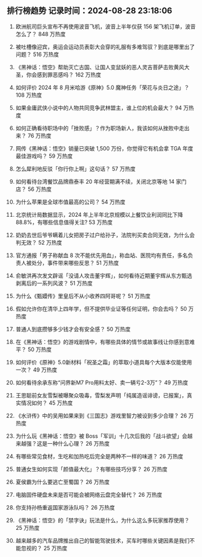 
## 排行榜趋势 记录时间：2024-08-28 23:18:06
  
  1. 欧洲航司巨头宣布不再使用波音飞机，波音上半年仅获 156 架飞机订单，波音怎么了？ 848 万热度
    
  2. 被吐槽像迎宾，奥运会运动员表彰大会穿的礼服有多难驾驭？到底是哪里出了问题？ 516 万热度
    
  3. 《黑神话：悟空》帮助灭亡古国、让国人变鼠妖的恶人灵吉菩萨击败黄风大圣，你会感到罪恶感吗？ 162 万热度
    
  4. 如何评价 2024 年 8 月米哈游《原神》5.0 魔神任务「荣花与炎日之途」？ 108 万热度
    
  5. 如果金庸武侠小说中的人物共同竞争武林盟主，谁上位的机会最大？ 94 万热度
    
  6. 如何正确看待职场中的「挫败感」？作为职场新人，我该如何从挫败中走出来？ 76 万热度
    
  7. 网传《黑神话：悟空》销量已突破 1,500 万份，你觉得它有机会拿 TGA 年度最佳游戏吗？ 59 万热度
    
  8. 怎么犀利地反驳「你行你上啊」这句话？ 57 万热度
    
  9. 如何看待台湾餐饮品牌鼎泰丰 20 年经营期满不续，关闭北京等地 14 家门店？ 56 万热度
    
  10. 为什么苹果是全球市值最高的公司？ 54 万热度
    
  11. 北京统计局数据显示，2024 年上半年北京规模以上餐饮业利润同比下降 88.8%，有哪些信息值得关注? 53 万热度
    
  12. 奶奶去世后爷爷瞒着儿女把房子过户给孙子，法院判买卖合同无效，为什么会判无效？ 52 万热度
    
  13. 官方通报「男子称献血 8 次不能优先用血」，称血站、医院均有责任，多名负责人被处分，事件带来哪些反思？ 51 万热度
    
  14. 俞敏洪再次发文辟谣「没请人攻击董宇辉」，如何看待近期董宇辉从东方甄选剥离后的一系列风波？ 51 万热度
    
  15. 为什么《甄嬛传》里皇后不从小收养四阿哥呢？ 51 万热度
    
  16. 假如允许你在清华上四年学，但不提供毕业证等任何证明，你会去吗？ 50 万热度
    
  17. 普通人到底攒够多少钱才会有安全感？ 50 万热度
    
  18. 在《黑神话：悟空》的游戏剧情中，有哪些具体的情节或故事线让你感到意难平？ 50 万热度
    
  19. 如何评价《原神》5.0新材料「祝圣之霜」的萃取小道具每个大版本仅能使用一次？ 49 万热度
    
  20. 如何看待余承东称“问界新M7 Pro用料太好、卖一辆亏2-3万”？ 49 万热度
    
  21. 王思聪前女友雪梨被曝聚众吸毒，雪梨发声明「纯属造谣诽谤，已报案」，真实情况如何？ 45 万热度
    
  22. 《水浒传》中的吴用如果来到《三国志》游戏里智力被设到多少合理？ 26 万热度
    
  23. 为什么玩《黑神话：悟空》被 Boss「军训」十几次后我的「战斗欲望」会越来越强？这是一种什么心理？ 26 万热度
    
  24. 有哪些常见食材，生吃和加热吃后完全是两种不一样的味道？ 26 万热度
    
  25. 普通女生如何实现「颜值最大化」？有哪些技巧分享？ 26 万热度
    
  26. 夏侯霸为什么要逃亡至蜀国？ 26 万热度
    
  27. 电脑固件硬盘未来是否可能会被网络云盘完全替代？ 26 万热度
    
  28. 你支持孙杨重返国家游泳队吗？ 26 万热度
    
  29. 《黑神话：悟空》的「禁字诀」玩法是什么，为什么这么多玩家推荐使用？ 25 万热度
    
  30. 越来越多的汽车品牌推出自己的智能驾驶技术，买车时哪些关键因素是我们不能忽视的？ 25 万热度
    